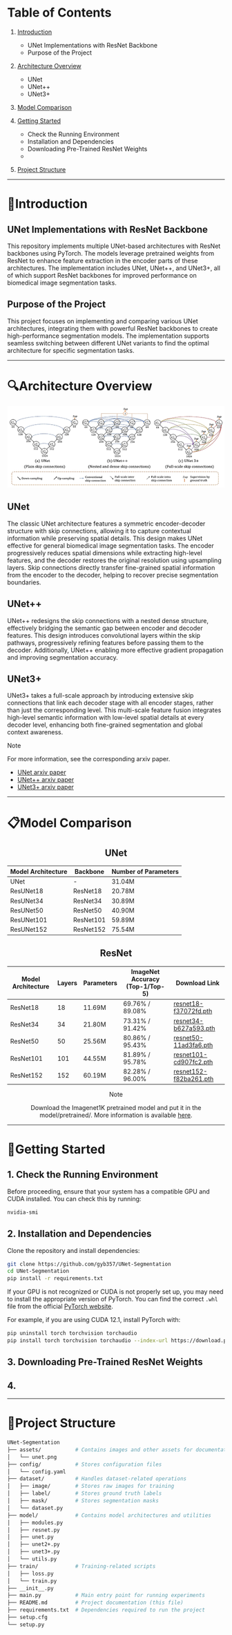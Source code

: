 # Table of Contents

1. [Introduction](#Introduction)
     * UNet Implementations with ResNet Backbone
     * Purpose of the Project
     
2. [Architecture Overview](#Architecture-Overview)
     * UNet
     * UNet++
     * UNet3+

3. [Model Comparison](#Model-Comparison)

4. [Getting Started](#Getting-Started)
     * Check the Running Environment
     * Installation and Dependencies
     * Downloading Pre-Trained ResNet Weights
     * 
5. [Project Structure](#Project-Structure)


*****


# 📑Introduction

## UNet Implementations with ResNet Backbone
This repository implements multiple UNet-based architectures with ResNet backbones using PyTorch. The models leverage pretrained weights from ResNet to enhance feature extraction in the encoder parts of these architectures. The implementation includes UNet, UNet++, and UNet3+, all of which support ResNet backbones for improved performance on biomedical image segmentation tasks.

## Purpose of the Project
This project focuses on implementing and comparing various UNet architectures, integrating them with powerful ResNet backbones to create high-performance segmentation models. The implementation supports seamless switching between different UNet variants to find the optimal architecture for specific segmentation tasks.


*****


# 🔍Architecture Overview

![unet](assets/unet.png)

## UNet
The classic UNet architecture features a symmetric encoder-decoder structure with skip connections, allowing it to capture contextual information while preserving spatial details. This design makes UNet effective for general biomedical image segmentation tasks. The encoder progressively reduces spatial dimensions while extracting high-level features, and the decoder restores the original resolution using upsampling layers. Skip connections directly transfer fine-grained spatial information from the encoder to the decoder, helping to recover precise segmentation boundaries.

## UNet++
UNet++ redesigns the skip connections with a nested dense structure, effectively bridging the semantic gap between encoder and decoder features. This design introduces convolutional layers within the skip pathways, progressively refining features before passing them to the decoder. Additionally, UNet++ enabling more effective gradient propagation and improving segmentation accuracy.

## UNet3+
UNet3+ takes a full-scale approach by introducing extensive skip connections that link each decoder stage with all encoder stages, rather than just the corresponding level. This multi-scale feature fusion integrates high-level semantic information with low-level spatial details at every decoder level, enhancing both fine-grained segmentation and global context awareness.

 > [!Note]
 > For more information, see the corresponding arxiv paper.
 > - [UNet arxiv paper](https://arxiv.org/abs/1505.04597)
 > - [UNet++ arxiv paper](https://arxiv.org/abs/1807.10165)
 > - [UNet3+ arxiv paper](https://arxiv.org/abs/2004.08790)


*****


# 📋Model Comparison

<div align="center">

## UNet

| Model Architecture | Backbone  | Number of Parameters |
|--------------------|-----------|----------------------|
| UNet              | -         | 31.04M              |
| ResUNet18         | ResNet18  | 20.78M              |
| ResUNet34         | ResNet34  | 30.89M              |
| ResUNet50         | ResNet50  | 40.90M              |
| ResUNet101        | ResNet101 | 59.89M              |
| ResUNet152        | ResNet152 | 75.54M              |

## ResNet

| Model Architecture | Layers | Parameters | ImageNet Accuracy (Top-1/Top-5) | Download Link |
|--------------------|--------|------------|---------------------------------|---------------|
| ResNet18         | 18     | 11.69M     | 69.76% / 89.08%                 | [resnet18-f37072fd.pth]("https://download.pytorch.org/models/resnet18-f37072fd.pth") |
| ResNet34         | 34     | 21.80M     | 73.31% / 91.42%                 | [resnet34-b627a593.pth]("https://download.pytorch.org/models/resnet34-b627a593.pth") |
| ResNet50         | 50     | 25.56M     | 80.86% / 95.43%                 | [resnet50-11ad3fa6.pth]("https://download.pytorch.org/models/resnet50-11ad3fa6.pth") |
| ResNet101        | 101    | 44.55M     | 81.89% / 95.78%                 | [resnet101-cd907fc2.pth]("https://download.pytorch.org/models/resnet101-cd907fc2.pth") |
| ResNet152        | 152    | 60.19M     | 82.28% / 96.00%                 | [resnet152-f82ba261.pth]("https://download.pytorch.org/models/resnet152-f82ba261.pth") |

 > [!Note]
 > Download the Imagenet1K pretrained model and put it in the model/pretrained/.
 > More information is available [here](https://pytorch.org/vision/stable/_modules/torchvision/models/resnet.html).

</div>


*****


# 🔨Getting Started

## 1. Check the Running Environment
Before proceeding, ensure that your system has a compatible GPU and CUDA installed. You can check this by running:
```bash
nvidia-smi
```

## 2. Installation and Dependencies
Clone the repository and install dependencies:

```bash
git clone https://github.com/gyb357/UNet-Segmentation
cd UNet-Segmentation
pip install -r requirements.txt
```

If your GPU is not recognized or CUDA is not properly set up, you may need to install the appropriate version of PyTorch. You can find the correct `.whl` file from the official [PyTorch website](https://pytorch.org/get-started/previous-versions/).

For example, if you are using CUDA 12.1, install PyTorch with:

```bash
pip uninstall torch torchvision torchaudio
pip install torch torchvision torchaudio --index-url https://download.pytorch.org/whl/cu121
```

## 3. Downloading Pre-Trained ResNet Weights

## 4. 


*****


# 📁Project Structure

```bash
UNet-Segmentation
├── assets/           # Contains images and other assets for documentation
│   └── unet.png
├── config/           # Stores configuration files
│   └── config.yaml
├── dataset/          # Handles dataset-related operations
│   ├── image/        # Stores raw images for training
│   ├── label/        # Stores ground truth labels
│   ├── mask/         # Stores segmentation masks
│   └── dataset.py
├── model/            # Contains model architectures and utilities
│   ├── modules.py
│   ├── resnet.py
│   ├── unet.py
│   ├── unet2+.py
│   ├── unet3+.py
│   └── utils.py
├── train/            # Training-related scripts
│   ├── loss.py
│   └── train.py
├── __init__.py
├── main.py           # Main entry point for running experiments
├── README.md         # Project documentation (this file)
├── requirements.txt  # Dependencies required to run the project
├── setup.cfg
└── setup.py
```

